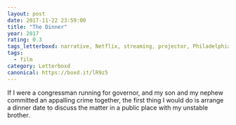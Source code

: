 ```yaml
---
layout: post 
date: 2017-11-22 23:59:00
title: "The Dinner"
year: 2017
rating: 0.3
tags_letterboxd: narrative, Netflix, streaming, projector, Philadelphia, Leah
tags:
  - film
category: Letterboxd
canonical: https://boxd.it/lR9z5
---
```


If I were a congressman running for governor, and my son and my nephew committed an appalling crime together, the first thing I would do is arrange a dinner date to discuss the matter in a public place with my unstable brother.